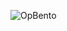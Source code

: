 ![OpBento](https://firebasestorage.googleapis.com/v0/b/smartkaksha-fe32c.appspot.com/o/opbento%2FVinayak2k0366af6.png?alt=media)
